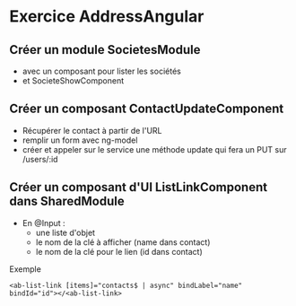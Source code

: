 # Exercice AddressAngular

## Créer un module SocietesModule

* avec un composant pour lister les sociétés
* et SocieteShowComponent

## Créer un composant ContactUpdateComponent

* Récupérer le contact à partir de l'URL
* remplir un form avec ng-model
* créer et appeler sur le service une méthode update
qui fera un PUT sur /users/:id

## Créer un composant d'UI ListLinkComponent dans SharedModule

* En @Input :
  * une liste d'objet
  * le nom de la clé à afficher (name dans contact)
  * le nom de la clé pour le lien (id dans contact)

Exemple

```
<ab-list-link [items]="contacts$ | async" bindLabel="name" bindId="id"></<ab-list-link>
```
